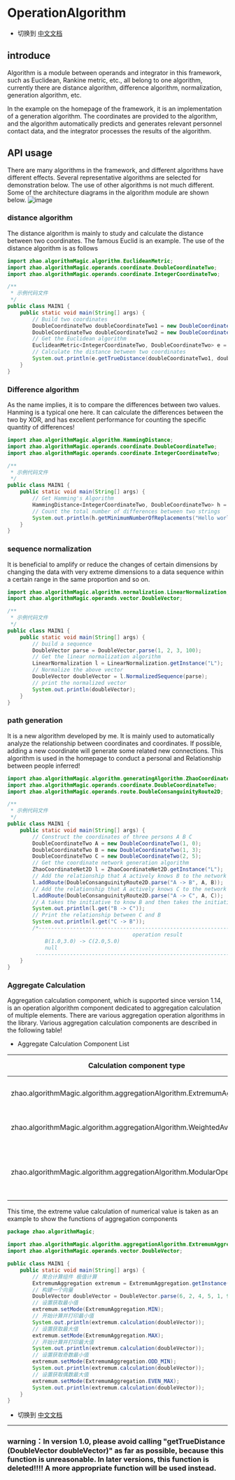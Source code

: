 # OperationAlgorithm

- 切换到 [中文文档](https://github.com/BeardedManZhao/algorithmStar/blob/main/KnowledgeDocument/OperationAlgorithm-Chinese.md)

## introduce

Algorithm is a module between operands and integrator in this framework, such as Euclidean, Rankine metric, etc., all
belong to one algorithm, currently there are distance algorithm, difference algorithm, normalization, generation
algorithm, etc.

In the example on the homepage of the framework, it is an implementation of a generation algorithm. The coordinates are
provided to the algorithm, and the algorithm automatically predicts and generates relevant personnel contact data, and
the integrator processes the results of the algorithm.

## API usage

There are many algorithms in the framework, and different algorithms have different effects. Several representative
algorithms are selected for demonstration below. The use of other algorithms is not much different. Some of the
architecture diagrams in the algorithm module are shown below.
![image](https://user-images.githubusercontent.com/113756063/195986247-5f3c65ec-27f8-4149-8349-ccca0f29766d.png)

### distance algorithm

The distance algorithm is mainly to study and calculate the distance between two coordinates. The famous Euclid is an
example. The use of the distance algorithm is as follows

```java
import zhao.algorithmMagic.algorithm.EuclideanMetric;
import zhao.algorithmMagic.operands.coordinate.DoubleCoordinateTwo;
import zhao.algorithmMagic.operands.coordinate.IntegerCoordinateTwo;

/**
 * 示例代码文件
 */
public class MAIN1 {
    public static void main(String[] args) {
        // Build two coordinates
        DoubleCoordinateTwo doubleCoordinateTwo1 = new DoubleCoordinateTwo(1, 3);
        DoubleCoordinateTwo doubleCoordinateTwo2 = new DoubleCoordinateTwo(1, 5);
        // Get the Euclidean algorithm
        EuclideanMetric<IntegerCoordinateTwo, DoubleCoordinateTwo> e = EuclideanMetric.getInstance("E");
        // Calculate the distance between two coordinates
        System.out.println(e.getTrueDistance(doubleCoordinateTwo1, doubleCoordinateTwo2));
    }
}
```

### Difference algorithm

As the name implies, it is to compare the differences between two values. Hanming is a typical one here. It can
calculate the differences between the two by XOR, and has excellent performance for counting the specific quantity of
differences!

```java
import zhao.algorithmMagic.algorithm.HammingDistance;
import zhao.algorithmMagic.operands.coordinate.DoubleCoordinateTwo;
import zhao.algorithmMagic.operands.coordinate.IntegerCoordinateTwo;

/**
 * 示例代码文件
 */
public class MAIN1 {
    public static void main(String[] args) {
        // Get Hamming's Algorithm
        HammingDistance<IntegerCoordinateTwo, DoubleCoordinateTwo> h = HammingDistance.getInstance("H");
        // Count the total number of differences between two strings
        System.out.println(h.getMinimumNumberOfReplacements("Hello world!", "Hello algorithmStar"));
    }
}
```

### sequence normalization

It is beneficial to amplify or reduce the changes of certain dimensions by changing the data with very extreme
dimensions to a data sequence within a certain range in the same proportion and so on.

```java
import zhao.algorithmMagic.algorithm.normalization.LinearNormalization;
import zhao.algorithmMagic.operands.vector.DoubleVector;

/**
 * 示例代码文件
 */
public class MAIN1 {
    public static void main(String[] args) {
        // build a sequence
        DoubleVector parse = DoubleVector.parse(1, 2, 3, 100);
        // Get the linear normalization algorithm
        LinearNormalization l = LinearNormalization.getInstance("L");
        // Normalize the above vector
        DoubleVector doubleVector = l.NormalizedSequence(parse);
        // print the normalized vector
        System.out.println(doubleVector);
    }
}
```

### path generation

It is a new algorithm developed by me. It is mainly used to automatically analyze the relationship between coordinates
and coordinates. If possible, adding a new coordinate will generate some related new connections. This algorithm is used
in the homepage to conduct a personal and Relationship between people inferred!

```java
import zhao.algorithmMagic.algorithm.generatingAlgorithm.ZhaoCoordinateNet2D;
import zhao.algorithmMagic.operands.coordinate.DoubleCoordinateTwo;
import zhao.algorithmMagic.operands.route.DoubleConsanguinityRoute2D;

/**
 * 示例代码文件
 */
public class MAIN1 {
    public static void main(String[] args) {
        // Construct the coordinates of three persons A B C
        DoubleCoordinateTwo A = new DoubleCoordinateTwo(1, 0);
        DoubleCoordinateTwo B = new DoubleCoordinateTwo(1, 3);
        DoubleCoordinateTwo C = new DoubleCoordinateTwo(2, 5);
        // Get the coordinate network generation algorithm
        ZhaoCoordinateNet2D l = ZhaoCoordinateNet2D.getInstance("L");
        // Add the relationship that A actively knows B to the network
        l.addRoute(DoubleConsanguinityRoute2D.parse("A -> B", A, B));
        // Add the relationship that A actively knows C to the network
        l.addRoute(DoubleConsanguinityRoute2D.parse("A -> C", A, C));
        // A takes the initiative to know B and then takes the initiative to know C, so it is very likely that B knows C, print whether the relationship between B and C will be generated
        System.out.println(l.get("B -> C"));
        // Print the relationship between C and B
        System.out.println(l.get("C -> B"));
        /*------------------------------------------------------------------------
                                        operation result
            B(1.0,3.0) -> C(2.0,5.0)
            null
         ------------------------------------------------------------------------*/
    }
}
```

### Aggregate Calculation
Aggregation calculation component, which is supported since version 1.14, is an operation algorithm component dedicated to aggregation calculation of multiple elements. There are various aggregation operation algorithms in the library. Various aggregation calculation components are described in the following table!

- Aggregate Calculation Component List

| Calculation component type                                             | Supported versions | function           |
|------------------------------------------------------------------------|--------------------|--------------------|
| zhao.algorithmMagic.algorithm.aggregationAlgorithm.ExtremumAggregation | v1.0               | 计算一些数值的极值          |
| zhao.algorithmMagic.algorithm.aggregationAlgorithm.WeightedAverage     | v1.0               | 计算一些数值的加权平均数       |
| zhao.algorithmMagic.algorithm.aggregationAlgorithm.ModularOperation    | v1.0               | 计算一个序列或多个序列聚合之后的模长 |

This time, the extreme value calculation of numerical value is taken as an example to show the functions of aggregation components
```java
package zhao.algorithmMagic;

import zhao.algorithmMagic.algorithm.aggregationAlgorithm.ExtremumAggregation;
import zhao.algorithmMagic.operands.vector.DoubleVector;

public class MAIN1 {
    public static void main(String[] args) {
        // 聚合计算组件 极值计算
        ExtremumAggregation extremum = ExtremumAggregation.getInstance("Extremum");
        // 构建一个向量
        DoubleVector doubleVector = DoubleVector.parse(6, 2, 4, 5, 1, 9, 6, 19, 45);
        // 设置获取最小值
        extremum.setMode(ExtremumAggregation.MIN);
        // 开始计算并打印最小值
        System.out.println(extremum.calculation(doubleVector));
        // 设置获取最大值
        extremum.setMode(ExtremumAggregation.MAX);
        // 开始计算并打印最大值
        System.out.println(extremum.calculation(doubleVector));
        // 设置获取奇数最小值
        extremum.setMode(ExtremumAggregation.ODD_MIN);
        System.out.println(extremum.calculation(doubleVector));
        // 设置获取偶数最大值
        extremum.setMode(ExtremumAggregation.EVEN_MAX);
        System.out.println(extremum.calculation(doubleVector));
    }
}
```

- 切换到 [中文文档](https://github.com/BeardedManZhao/algorithmStar/blob/main/KnowledgeDocument/OperationAlgorithm-Chinese.md)

<hr>

### warning：In version 1.0, please avoid calling "getTrueDistance (DoubleVector doubleVector)" as far as possible, because this function is unreasonable. In later versions, this function is deleted!!!! A more appropriate function will be used instead.
